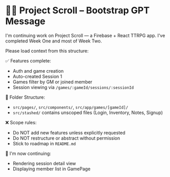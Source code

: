 # 🧙‍♂️ Project Scroll – Bootstrap GPT Message

I'm continuing work on Project Scroll — a Firebase + React TTRPG app. I've completed Week One and most of Week Two.

Please load context from this structure:

✅ Features complete:

- Auth and game creation
- Auto-created Session 1
- Games filter by GM or joined member
- Session viewing via `/games/:gameId/sessions/:sessionId`

📁 Folder Structure:

- `src/pages/`, `src/components/`, `src/app/games/[gameId]/`
- `src/stashed/` contains unscoped files (Login, Inventory, Notes, Signup)

❌ Scope rules:

- Do NOT add new features unless explicitly requested
- Do NOT restructure or abstract without permission
- Stick to roadmap in `README.md`

🧭 I'm now continuing:

- Rendering session detail view
- Displaying member list in GamePage
